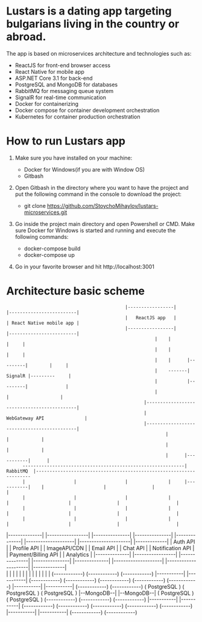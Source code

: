 # Lustars is a dating app targeting bulgarians living in the country or abroad. 
The app is based on microservices architecture and technologies such as: 
  - ReactJS for front-end browser access
  - React Native for mobile app
  - ASP.NET Core 3.1 for back-end 
  - PostgreSQL and MongoDB for databases
  - RabbitMQ for messaging queue system
  - SignalR for real-time communication
  - Docker for containerizing
  - Docker compose for container development orchestration
  - Kubernetes for container production orchestration

# How to run Lustars app
1. Make sure you have installed on your machine: 
    - Docker for Windows(if you are with Window OS)
    - Gitbash

2. Open Gitbash in the directory where you want to have the project and put the following command in the console to download the project:
    - git clone https://github.com/StoychoMihaylov/lustars-microservices.git

3. Go inside the project main directory and open Powershell or CMD. Make sure Docker for Windows is started and running and execute the following commands:
    - docker-compose build
    - docker-compose up
    
4. Go in your favorite browser and hit http://localhost:3001




# Architecture basic scheme
                                                |-----------------|                  |-------------------------|
                                                |   ReactJS app   |                  | React Native mobile app |
                                                |-----------------|                  |-------------------------|
                                                           |    |                         |     |
                                                           |    |                         |     |  
                                                           |    |      |---------|        |     |
                                                           |    -------| SignalR |---------     |
                                                           |           |---------|              |
                                                           |                |                   |
                                                       |--------------------------------------------|
                                                       |               WebGateway API               |
                                                       |--------------------------------------------|     
                                                               |            |            |
                                                               |            |            |   
                                                               |      |-----------|      |       
          ------------------------------------------------------------| RabbitMQ  |--------------------------------------------------------------------
          |                  |                  |               |     |-----------|    |                      |                 |                     |         
          |                  |                  |               |                      |                      |                 |                     |
          |                  |                  |               |                      |                      |                 |                     |
          |                  |                  |               |                      |                      |                 |                     |
 |--------------| |-----------------| |---------------| |---------------|      |--------------| |--------------------| |---------------------| |-------------|
 |   Auth API   | |   Profile API   | | ImageAPI/CDN  | |   Email API   |      |   Chat API   | |  Notification API  | | Payment/Billing API | |  Analytics  | 
 |--------------| |-----------------| |---------------| |---------------|      |--------------| |--------------------| |---------------------| |-------------|  
         |                  |                                   |                     |                   |                      |                    |
         |                  |                                   |                     |                   |                      |                    |
  (------------)      (------------)                     (------------)         |-----------|       |-----------|          (------------)       (------------)
  (------------)      (------------)                     (------------)         |-----------|       |-----------|          (------------)       (------------) 
  ( PostgreSQL )      ( PostgreSQL )                     ( PostgreSQL )         |--MongoDB--|       |--MongoDB--|          ( PostgreSQL )       ( PostgreSQL )
  (------------)      (------------)                     (------------)         |-----------|       |-----------|          (------------)       (------------)
  (------------)      (------------)                     (------------)         |-----------|       |-----------|          (------------)       (------------)
